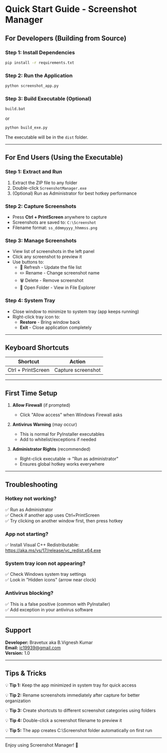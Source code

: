 # Quick Start Guide - Screenshot Manager

## For Developers (Building from Source)

### Step 1: Install Dependencies
```bash
pip install -r requirements.txt
```

### Step 2: Run the Application
```bash
python screenshot_app.py
```

### Step 3: Build Executable (Optional)
```bash
build.bat
```
or
```bash
python build_exe.py
```

The executable will be in the `dist` folder.

---

## For End Users (Using the Executable)

### Step 1: Extract and Run
1. Extract the ZIP file to any folder
2. Double-click `ScreenshotManager.exe`
3. (Optional) Run as Administrator for best hotkey performance

### Step 2: Capture Screenshots
- Press **Ctrl + PrintScreen** anywhere to capture
- Screenshots are saved to: `C:\Screenshot`
- Filename format: `ss_ddmmyyyy_hhmmss.png`

### Step 3: Manage Screenshots
- View list of screenshots in the left panel
- Click any screenshot to preview it
- Use buttons to:
  - 🔄 Refresh - Update the file list
  - ✏️ Rename - Change screenshot name
  - 🗑️ Delete - Remove screenshot
  - 📁 Open Folder - View in File Explorer

### Step 4: System Tray
- Close window to minimize to system tray (app keeps running)
- Right-click tray icon to:
  - **Restore** - Bring window back
  - **Exit** - Close application completely

---

## Keyboard Shortcuts

| Shortcut | Action |
|----------|--------|
| Ctrl + PrintScreen | Capture screenshot |

---

## First Time Setup

1. **Allow Firewall** (if prompted)
   - Click "Allow access" when Windows Firewall asks

2. **Antivirus Warning** (may occur)
   - This is normal for PyInstaller executables
   - Add to whitelist/exceptions if needed

3. **Administrator Rights** (recommended)
   - Right-click executable → "Run as administrator"
   - Ensures global hotkey works everywhere

---

## Troubleshooting

### Hotkey not working?
✅ Run as Administrator  
✅ Check if another app uses Ctrl+PrintScreen  
✅ Try clicking on another window first, then press hotkey

### App not starting?
✅ Install Visual C++ Redistributable:  
   https://aka.ms/vs/17/release/vc_redist.x64.exe

### System tray icon not appearing?
✅ Check Windows system tray settings  
✅ Look in "Hidden icons" (arrow near clock)

### Antivirus blocking?
✅ This is a false positive (common with PyInstaller)  
✅ Add exception in your antivirus software

---

## Support

**Developer:** Bravetux aka B.Vignesh Kumar  
**Email:** ic19939@gmail.com  
**Version:** 1.0

---

## Tips & Tricks

💡 **Tip 1:** Keep the app minimized in system tray for quick access

💡 **Tip 2:** Rename screenshots immediately after capture for better organization

💡 **Tip 3:** Create shortcuts to different screenshot categories using folders

💡 **Tip 4:** Double-click a screenshot filename to preview it

💡 **Tip 5:** The app creates C:\Screenshot folder automatically on first run

---

Enjoy using Screenshot Manager! 📸
